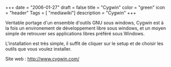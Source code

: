 +++
date = "2006-01-27"
draft = false
title = "Cygwin"
color = "green"
icon = "header"
Tags = [ "mediawiki"]
description = "Cygwin"
+++

Veritable portage d'un ensemble d'outils GNU sous windows, Cygwin est à
la fois un environement de développement libre sous windows, et un moyen
simple de retrouver ses applications libres préféré sous Windows.

L'installation est très simple, il suffit de cliquer sur le setup et de
choisir les outils que vous voulez installer.

Site web : <http://www.cygwin.com/>
